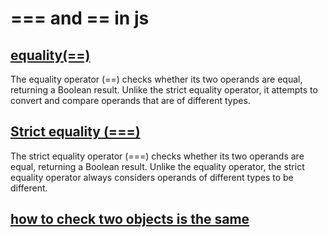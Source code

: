 # === and == in js

## [equality(==)](https://developer.mozilla.org/en-US/docs/Web/JavaScript/Reference/Operators/Equality)

The equality operator (==) checks whether its two operands are equal, returning a Boolean result. Unlike the strict equality operator, it attempts to convert and compare operands that are of different types.

## [Strict equality (===)](https://developer.mozilla.org/en-US/docs/Web/JavaScript/Reference/Operators/Strict_equality)

The strict equality operator (===) checks whether its two operands are equal, returning a Boolean result. Unlike the equality operator, the strict equality operator always considers operands of different types to be different.

## [how to check two objects is the same](https://www.jianshu.com/p/c8fe19f0ea37)
